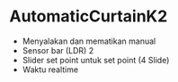 # AutomaticCurtainK2
* Menyalakan dan mematikan manual
* Sensor bar (LDR) 2
* Slider set point untuk set point (4 Slide)
* Waktu realtime
